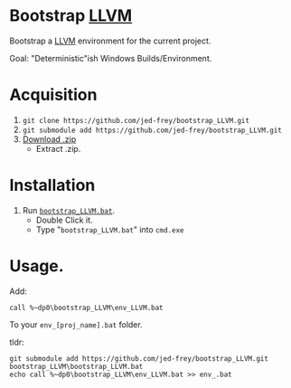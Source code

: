 # Bootstrap [LLVM](https://llvm.org/)

Bootstrap a [LLVM](https://llvm.org/) environment for the current project.

Goal: "Deterministic"ish Windows Builds/Environment.

# Acquisition

1. ```git clone https://github.com/jed-frey/bootstrap_LLVM.git```
1. ```git submodule add https://github.com/jed-frey/bootstrap_LLVM.git```
1. [Download .zip](https://github.com/jed-frey/bootstrap_LLVM/archive/master.zip)
    - Extract .zip.

# Installation

1. Run [```bootstrap_LLVM.bat```](bootstrap_LLVM.bat).
    - Double Click it.
    - Type "```bootstrap_LLVM.bat```" into ```cmd.exe```

# Usage.

Add:

    call %~dp0\bootstrap_LLVM\env_LLVM.bat

To your ```env_[proj_name].bat``` folder.


tldr:

    git submodule add https://github.com/jed-frey/bootstrap_LLVM.git
    bootstrap_LLVM\bootstrap_LLVM.bat
    echo call %~dp0\bootstrap_LLVM\env_LLVM.bat >> env_.bat